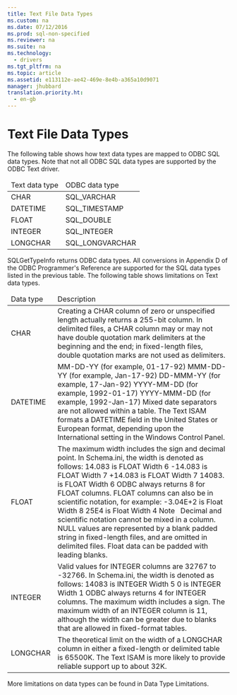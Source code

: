 ```yaml
---
title: Text File Data Types
ms.custom: na
ms.date: 07/12/2016
ms.prod: sql-non-specified
ms.reviewer: na
ms.suite: na
ms.technology: 
  - drivers
ms.tgt_pltfrm: na
ms.topic: article
ms.assetid: e113112e-ae42-469e-8e4b-a365a10d9071
manager: jhubbard
translation.priority.ht: 
  - en-gb
---
```

# Text File Data Types
<?xml version="1.0" encoding="utf-8"?>
<developerConceptualDocument xmlns="http://ddue.schemas.microsoft.com/authoring/2003/5" xmlns:xlink="http://www.w3.org/1999/xlink" xmlns:xsi="http://www.w3.org/2001/XMLSchema-instance" xsi:schemaLocation="http://ddue.schemas.microsoft.com/authoring/2003/5 http://dduestorage.blob.core.windows.net/ddueschema/developer.xsd">
  <introduction>
    <para>The following table shows how text data types are mapped to ODBC SQL data types. Note that not all ODBC SQL data types are supported by the ODBC Text driver.</para>
    <table xmlns:caps="http://schemas.microsoft.com/build/caps/2013/11">
      <thead>
        <tr>
          <TD>
            <para>Text data type</para>
          </TD>
          <TD>
            <para>ODBC data type</para>
          </TD>
        </tr>
      </thead>
      <tbody>
        <tr>
          <TD>
            <para>CHAR</para>
          </TD>
          <TD>
            <para>SQL_VARCHAR</para>
          </TD>
        </tr>
        <tr>
          <TD>
            <para>DATETIME</para>
          </TD>
          <TD>
            <para>SQL_TIMESTAMP</para>
          </TD>
        </tr>
        <tr>
          <TD>
            <para>FLOAT</para>
          </TD>
          <TD>
            <para>SQL_DOUBLE</para>
          </TD>
        </tr>
        <tr>
          <TD>
            <para>INTEGER</para>
          </TD>
          <TD>
            <para>SQL_INTEGER</para>
          </TD>
        </tr>
        <tr>
          <TD>
            <para>LONGCHAR</para>
          </TD>
          <TD>
            <para>SQL_LONGVARCHAR</para>
          </TD>
        </tr>
      </tbody>
    </table>
    <alert class="note">
      <para>
        <legacyBold>SQLGetTypeInfo</legacyBold> returns ODBC data types. All conversions in Appendix D of the <legacyItalic>ODBC Programmer's Reference</legacyItalic> are supported for the SQL data types listed in the previous table.</para>
    </alert>
    <para>The following table shows limitations on Text data types. </para>
    <table xmlns:caps="http://schemas.microsoft.com/build/caps/2013/11">
      <thead>
        <tr>
          <TD>
            <para>Data type</para>
          </TD>
          <TD>
            <para>Description</para>
          </TD>
        </tr>
      </thead>
      <tbody>
        <tr>
          <TD>
            <para>CHAR</para>
          </TD>
          <TD>
            <para>Creating a CHAR column of zero or unspecified length actually returns a 255-bit column.</para>
            <para>In delimited files, a CHAR column may or may not have double quotation mark delimiters at the beginning and the end; in fixed-length files, double quotation marks are not used as delimiters.</para>
          </TD>
        </tr>
        <tr>
          <TD>
            <para>DATETIME</para>
          </TD>
          <TD>
            <para>MM-DD-YY (for example, 01-17-92)</para>
            <para>MMM-DD-YY (for example, Jan-17-92)</para>
            <para>DD-MMM-YY (for example, 17-Jan-92)</para>
            <para>YYYY-MM-DD (for example, 1992-01-17)</para>
            <para>YYYY-MMM-DD (for example, 1992-Jan-17)</para>
            <para>Mixed date separators are not allowed within a table.</para>
            <para>The Text ISAM formats a DATETIME field in the United States or European format, depending upon the International setting in the Windows Control Panel.</para>
          </TD>
        </tr>
        <tr>
          <TD>
            <para>FLOAT</para>
          </TD>
          <TD>
            <para>The maximum width includes the sign and decimal point. In Schema.ini, the width is denoted as follows:</para>
            <para>14.083 is FLOAT Width 6</para>
            <para>-14.083 is FLOAT Width 7</para>
            <para>+14.083 is FLOAT Width 7</para>
            <para>14083. is FLOAT Width 6</para>
            <para>ODBC always returns 8 for FLOAT columns.</para>
            <para>FLOAT columns can also be in scientific notation, for example:</para>
            <para>-3.04E+2 is Float Width 8</para>
            <para>25E4 is Float Width 4</para>
            <para>
              <legacyBold>Note   </legacyBold>Decimal and scientific notation cannot be mixed in a column.</para>
            <para>NULL values are represented by a blank padded string in fixed-length files, and are omitted in delimited files.</para>
            <para>Float data can be padded with leading blanks.</para>
          </TD>
        </tr>
        <tr>
          <TD>
            <para>INTEGER</para>
          </TD>
          <TD>
            <para>Valid values for INTEGER columns are 32767 to -32766.</para>
            <para>In Schema.ini, the width is denoted as follows:</para>
            <para>14083 is INTEGER Width 5</para>
            <para>0 is INTEGER Width 1</para>
            <para>ODBC always returns 4 for INTEGER columns.</para>
            <para>The maximum width includes a sign. The maximum width of an INTEGER column is 11, although the width can be greater due to blanks that are allowed in fixed-format tables. </para>
          </TD>
        </tr>
        <tr>
          <TD>
            <para>LONGCHAR</para>
          </TD>
          <TD>
            <para>The theoretical limit on the width of a LONGCHAR column in either a fixed-length or delimited table is 65500K. The Text ISAM is more likely to provide reliable support up to about 32K.</para>
          </TD>
        </tr>
      </tbody>
    </table>
    <para>More limitations on data types can be found in <legacyLink xlink:href="81c4eab7-1f6b-47a0-b940-89d6c6a14dae">Data Type Limitations</legacyLink>.</para>
  </introduction>
  <relatedTopics />
</developerConceptualDocument>